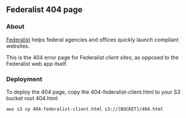 ## Federalist 404 page

### About

[Federalist](https://github.com/18F/federalist) helps federal agencies and offices quickly launch compliant websites.

This is the 404 error page for Federalist *client sites*, as opposed to the Federalist web app itself.

### Deployment

To deploy the 404 page, copy the 404-federalist-client.html to your S3 bucket root 404.html
```
aws s3 cp 404-federalist-client.html s3://[BUCKET]/404.html
```
